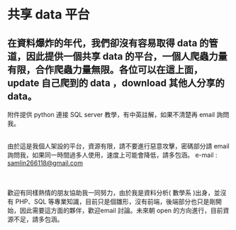 # 共享 data 平台

## 在資料爆炸的年代，我們卻沒有容易取得 data 的管道，因此提供一個共享 data 的平台，一個人爬蟲力量有限，合作爬蟲力量無限。各位可以在這上面，update 自己爬到的 data ，download 其他人分享的 data。

<!--資料科學家是當今最紅的職業，根據 CareerCast.com 網站，2016 best job is data scientist。
問題是，要如何成為資料科學家？資料取得不易，沒資料幾乎不可能成為資料科學家，，，，，，，，， -->


附件提供 python 連接 SQL server 教學，有中英註解，如果不清楚再 email 詢問我。
<br><br>

由於這是我個人架設的平台，資源有限，請不要進行惡意攻擊，密碼部分請 email 詢問我，如果同一時間過多人使用，速度上可能會降低，請多包涵。
e-mail : samlin266118@gmail.com 

<br><br>
歡迎有同樣熱情的朋友協助我一同努力，由於我是資料分析( 數學系 )出身，並沒有 PHP、SQL 等專業知識，目前只是個雛形，沒有前端，後端部分也只是剛開始，因此需要這方面的夥伴，歡迎email 討論。未來朝 open 的方向進行，目前資源不足，請多包涵。

